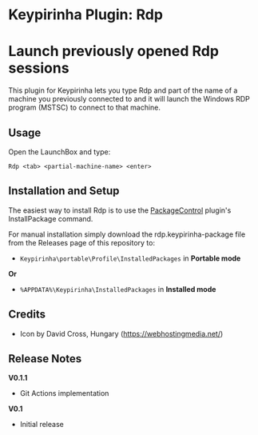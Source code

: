 Keypirinha Plugin: Rdp
=========
# Launch previously opened Rdp sessions

This plugin for Keypirinha lets you type Rdp and part of the name of a machine you previously connected to and it will launch the Windows RDP program (MSTSC) to connect to that machine.

## Usage ##
Open the LaunchBox and type:
```
Rdp <tab> <partial-machine-name> <enter>
```
## Installation and Setup ##
The easiest way to install Rdp is to use the [PackageControl](https://github.com/ueffel/Keypirinha-PackageControl) plugin's InstallPackage command. 

For manual installation simply download the rdp.keypirinha-package file from the Releases page of this repository to:

* `Keypirinha\portable\Profile\InstalledPackages` in **Portable mode**

**Or** 

* `%APPDATA%\Keypirinha\InstalledPackages` in **Installed mode** 


## Credits ##

* Icon by David Cross, Hungary (https://webhostingmedia.net/)

## Release Notes ##

**V0.1.1**
- Git Actions implementation

**V0.1**
- Initial release
